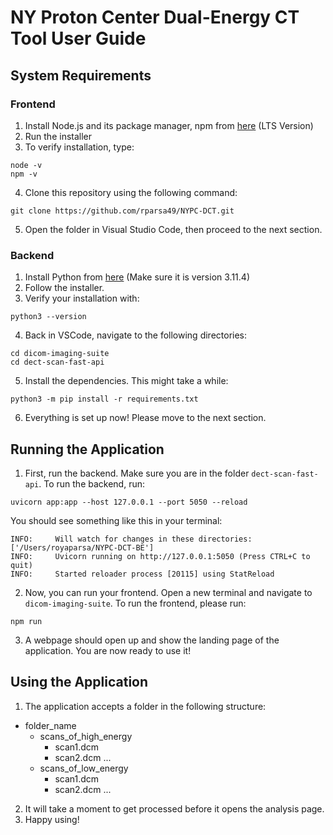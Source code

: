 # NY Proton Center Dual-Energy CT Tool User Guide

## System Requirements
### Frontend
1. Install Node.js and its package manager, npm from [here](https://nodejs.org/en) (LTS Version)
2. Run the installer
3. To verify installation, type:
```
node -v
npm -v
```
4. Clone this repository using the following command:
```
git clone https://github.com/rparsa49/NYPC-DCT.git
```
5. Open the folder in Visual Studio Code, then proceed to the next section.

### Backend
1. Install Python from [here](https://www.python.org/downloads/release/python-3114/) (Make sure it is version 3.11.4)
2. Follow the installer.
3. Verify your installation with:
```
python3 --version
```
4. Back in VSCode, navigate to the following directories:
```
cd dicom-imaging-suite
cd dect-scan-fast-api
```
5. Install the dependencies. This might take a while:
```
python3 -m pip install -r requirements.txt
```
6. Everything is set up now! Please move to the next section.

## Running the Application
1. First, run the backend. Make sure you are in the folder `dect-scan-fast-api`. To run the backend, run:
```
uvicorn app:app --host 127.0.0.1 --port 5050 --reload
```
You should see something like this in your terminal:
```
INFO:     Will watch for changes in these directories: ['/Users/royaparsa/NYPC-DCT-BE']
INFO:     Uvicorn running on http://127.0.0.1:5050 (Press CTRL+C to quit)
INFO:     Started reloader process [20115] using StatReload
```
2. Now, you can run your frontend. Open a new terminal and navigate to `dicom-imaging-suite`. To run the frontend, please run:
```
npm run
```
3. A webpage should open up and show the landing page of the application. You are now ready to use it!

## Using the Application
1. The application accepts a folder in the following structure:

- folder_name
    - scans_of_high_energy
        - scan1.dcm
        - scan2.dcm
        ...
    - scans_of_low_energy
        - scan1.dcm
        - scan2.dcm
        ...
2. It will take a moment to get processed before it opens the analysis page.
3. Happy using!
